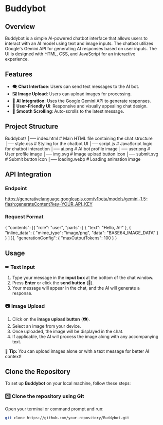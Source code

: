 # Buddybot

## Overview
Buddybot is a simple AI-powered chatbot interface that allows users to interact with an AI model using text and image inputs. The chatbot utilizes Google's Gemini API for generating AI responses based on user inputs. The UI is designed with HTML, CSS, and JavaScript for an interactive experience.

## Features
- 🗨 **Chat Interface**: Users can send text messages to the AI bot.
- 🖼 **Image Upload**: Users can upload images for processing.
- 🤖 **AI Integration**: Uses the Google Gemini API to generate responses.
- 🎨 **User-Friendly UI**: Responsive and visually appealing chat design.
- 🔄 **Smooth Scrolling**: Auto-scrolls to the latest message.

## Project Structure
Buddybot/
│── index.html    # Main HTML file containing the chat structure
│── style.css     # Styling for the chatbot UI
│── script.js     # JavaScript logic for chatbot interaction
│── ai.png        # AI bot profile image
│── user.png      # User profile image
│── img.svg       # Image upload button icon
│── submit.svg    # Submit button icon
│── loading.webp  # Loading animation image

## API Integration
### Endpoint
https://generativelanguage.googleapis.com/v1beta/models/gemini-1.5-flash:generateContent?key=YOUR_API_KEY

### Request Format
{
  "contents": [{
    "role": "user",
    "parts": [
      { "text": "Hello, AI!" },
      { "inline_data": { "mime_type": "image/png", "data": "BASE64_IMAGE_DATA" } }
    ]
  }],
  "generationConfig": { "maxOutputTokens": 100 }
}

## **Usage**
### ✏ **Text Input**
1. Type your message in the **input box** at the bottom of the chat window.
2. Press **Enter** or click the **send button** (📩).
3. Your message will appear in the chat, and the AI will generate a response.

### 📷 **Image Upload**
1. Click on the **image upload button** (📷).
2. Select an image from your device.
3. Once uploaded, the image will be displayed in the chat.
4. If applicable, the AI will process the image along with any accompanying text.

🔹 **Tip:** You can upload images alone or with a text message for better AI context!


## **Clone the Repository**
To set up **Buddybot** on your local machine, follow these steps:

### **1️⃣ Clone the repository using Git**
Open your terminal or command prompt and run:
```sh
git clone https://github.com/your-repository/Buddybot.git
